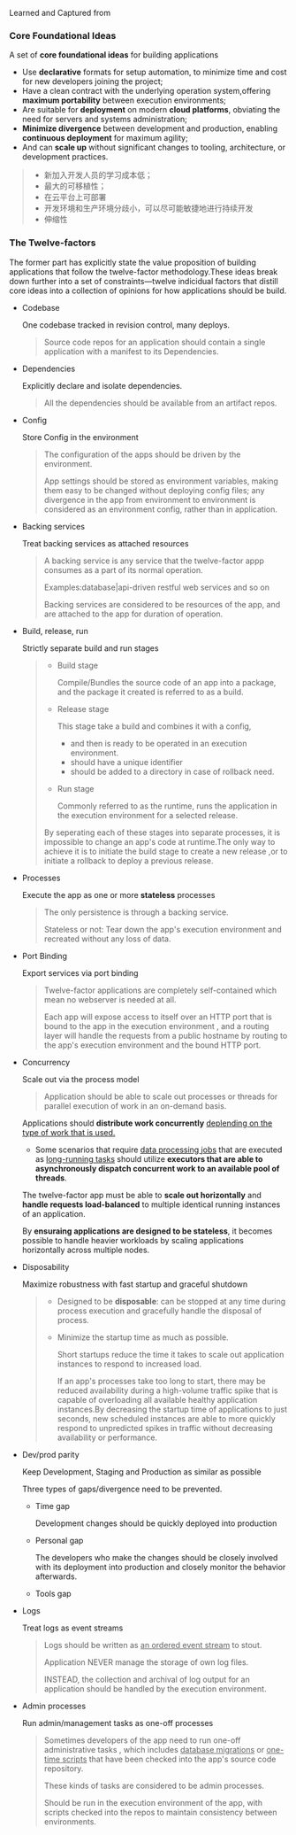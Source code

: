 Learned and Captured from <Cloud Native Java>

### Core Foundational Ideas

A set of **core foundational ideas** for building applications

* Use **declarative** formats for setup automation, to minimize time and cost for new developers joining the project;
* Have a clean contract with the underlying operation system,offering **maximum portability** between execution environments;
* Are suitable for **deployment** on modern **cloud platforms**, obviating the need for servers and systems administration;
* **Minimize divergence** between development and production, enabling **continuous deployment** for maximum agility;
* And can **scale up** without significant changes to tooling,  architecture, or development practices.

> * 新加入开发人员的学习成本低；
> * 最大的可移植性；
> * 在云平台上可部署
> * 开发环境和生产环境分歧小，可以尽可能敏捷地进行持续开发
> * 伸缩性

### The Twelve-factors

The former part has explicitly state the value proposition of building applications that follow the twelve-factor methodology.These ideas break down further into a set of constraints—twelve indicidual factors that distill core ideas into a collection of opinions for how applications should be build.

* Codebase 

  One codebase tracked in revision control, many deploys.

  > Source code repos for an application should contain a single application with a manifest to its Dependencies.

* Dependencies 

  Explicitly declare and isolate dependencies.

  >  All the dependencies should be available from an artifact repos.

* Config 

  Store Config in the environment

  > The configuration of the apps should be driven by the environment.
  >
  > App settings should be stored as environment variables, making them easy to be changed without deploying config files; any divergence in the app from environment to environment is considered as an environment config, rather than in application.

* Backing services 

  Treat backing services as attached resources

  > A backing service is any service that the twelve-factor appp consumes as a part of its normal operation.
  >
  > Examples:database|api-driven restful web services and so on
  >
  > Backing services are considered to be resources of the app, and are attached to the app for duration of operation.

* Build, release, run 

  Strictly separate build and run stages

  > * Build stage
  >
  >   Compile/Bundles the source code of an app into a package, and the package it created is referred to as a build.
  >
  > * Release stage
  >
  >   This stage take a build and combines it with a config, 
  >
  >   * and then is ready to be operated in an execution environment.
  >   * should have a unique identifier
  >   * should be added to a directory in case of rollback need.
  >
  > * Run stage
  >
  >   Commonly referred to as the runtime, runs the application in the execution environment for a selected release.
  >
  > By seperating each of these stages into separate processes, it is impossible to change an app's code at runtime.The only way to achieve it is to initiate the build stage to create a new release ,or to initiate a rollback to deploy a previous release.

* Processes 

  Execute the app as one or more **stateless** processes

  > The only persistence is through a backing service.
  >
  > Stateless or not: Tear down the app's execution environment and recreated without any loss of data.

* Port Binding 

  Export services via port binding

  > Twelve-factor applications are completely self-contained which mean no webserver is needed at all.
  >
  > Each app will expose access to itself over an HTTP port that is bound to the app in the execution environment , and a routing layer will handle the requests from a public hostname by routing to the app's execution environment and the bound HTTP port.

* Concurrency 

  Scale out via the process model

  > Application should be able to scale out processes or threads for parallel execution of work in an on-demand basis.

  Applications should **distribute work concurrently** <u>deplending on the type of work that is used.</u>

  * Some scenarios that require <u>data processing jobs</u> that are executed as <u>long-running tasks</u> should utilize **executors that are able to asynchronously dispatch concurrent work to an available pool of threads**.

  The twelve-factor app must be able to **scale out horizontally** and **handle requests load-balanced** to multiple identical running instances of an application.

  By **ensuraing applications are designed to be stateless**, it becomes possible to handle heavier workloads by scaling applications horizontally across multiple nodes.

* Disposability 

  Maximize robustness with fast startup and graceful shutdown

  > * Designed to be **disposable**: can be stopped at any time during process execution and gracefully handle the disposal of process.
  >
  > * Minimize the startup time as much as possible.
  >
  >   Short startups reduce the time it takes to scale out application instances to respond to increased load.
  >
  >   If an app's processes take too long to start, there may be reduced availability during a high-volume traffic spike that is capable of overloading all available healthy application instances.By decreasing the startup time of applications to just seconds, new scheduled instances are able to more quickly respond to unpredicted spikes in traffic without decreasing availability or performance.

* Dev/prod parity 

  Keep Development, Staging and Production as similar as possible

  Three types of gaps/divergence need to be prevented.

  * Time gap 

    Development changes should be quickly deployed into production

  * Personal gap

    The developers who make the changes should be closely involved with its deployment into production and closely monitor the behavior afterwards.

  * Tools gap

* Logs

  Treat logs as event streams

  > Logs should be written as <u>an ordered event stream</u> to stout.
  >
  > Application NEVER manage the storage of own log files.
  >
  > INSTEAD, the collection and archival of log output for an application should be handled by the execution environment.

* Admin processes 

  Run admin/management tasks as one-off processes

  > Sometimes developers of the app need to run one-off administrative tasks , which includes <u>database migrations</u> or <u>one-time scripts</u> that have been checked into the app's source code repository.
  >
  > These kinds of tasks are considered to be admin processes.
  >
  > Should be run in the execution environment of the app, with scripts checked into the repos to maintain consistency between environments.